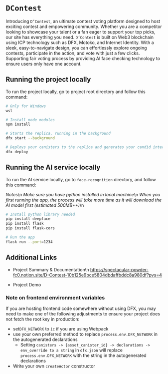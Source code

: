 # `DContest`

Introducing `D’Contest`, an ultimate contest voting platform designed to host exciting contest and empowering community. Whether you are a competitor looking to showcase your talent or a fan eager to support your top picks, our site has everything you need. `D’Contest` is built on Web3 blockchain using ICP technology such as DFX, Motoko, and Internet Identity. With a sleek, easy-to-navigate design, you can effortlessly explore ongoing contests, participate in the action, and vote with just a few clicks. Supporting fair voting process by providing AI face checking technology to ensure users only have one account.

## Running the project locally

To run the project locally, go to project root directory and follow this command:

```bash
# Only for Windows
wsl

# Install node modules
npm install

# Starts the replica, running in the background
dfx start --background

# Deploys your canisters to the replica and generates your candid interface
dfx deploy
```

## Running the AI service locally

To run the AI service locally, go to `face-recognition` directory, and follow this command:

*Notes*\n
*Make sure you have python installed in local machine*\n
*When you first running the app, the process will take more time as it will download the AI model first (estimated 500MB++)*\n

```bash
# Install python library needed
pip install deepface
pip install flask
pip install flask-cors

# Run the app
flask run --port=1234
```

## Additional Links

- Project Summary & Documentation\n
  https://spectacular-powder-fc0.notion.site/D-Contest-10b125e9bce5804dbdaffbddc8a980df?pvs=4
  
- Project Demo

### Note on frontend environment variables

If you are hosting frontend code somewhere without using DFX, you may need to make one of the following adjustments to ensure your project does not fetch the root key in production:

- set`DFX_NETWORK` to `ic` if you are using Webpack
- use your own preferred method to replace `process.env.DFX_NETWORK` in the autogenerated declarations
  - Setting `canisters -> {asset_canister_id} -> declarations -> env_override to a string` in `dfx.json` will replace `process.env.DFX_NETWORK` with the string in the autogenerated declarations
- Write your own `createActor` constructor

